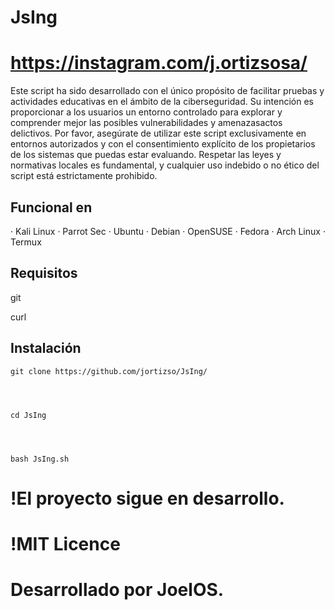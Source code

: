 
# JsIng 
  
# https://instagram.com/j.ortizsosa/

Este script ha sido desarrollado con el único propósito de facilitar pruebas y actividades educativas en el ámbito de la ciberseguridad. Su intención es proporcionar a los usuarios un entorno controlado para explorar y comprender mejor las posibles vulnerabilidades y amenazasactos delictivos. Por favor, asegúrate de utilizar este script exclusivamente en entornos autorizados y con el consentimiento explícito de los propietarios de los sistemas que puedas estar evaluando. Respetar las leyes y normativas locales es fundamental, y cualquier uso indebido o no ético del script está estrictamente prohibido.                     

## Funcional en

· Kali Linux
· Parrot Sec
· Ubuntu
· Debian
· OpenSUSE
· Fedora
· Arch Linux
· Termux

## Requisitos

git

curl

## Instalación  

    git clone https://github.com/jortizso/JsIng/




    cd JsIng

    
    
    
    bash JsIng.sh



# !El proyecto sigue en desarrollo.

# !MIT Licence

# Desarrollado por JoelOS.

